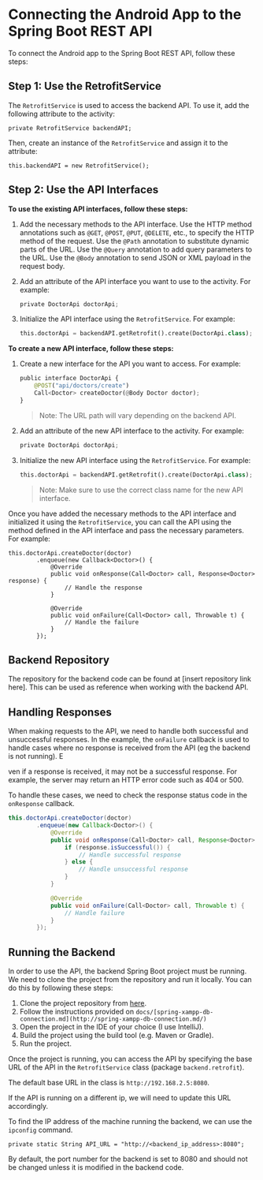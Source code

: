 # **Connecting the Android App to the Spring Boot REST API**

To connect the Android app to the Spring Boot REST API, follow these steps:

## Step 1: Use the RetrofitService

The `RetrofitService` is used to access the backend API. To use it, add the following attribute to the activity:

```
private RetrofitService backendAPI;
```

Then, create an instance of the `RetrofitService` and assign it to the attribute:

```
this.backendAPI = new RetrofitService();
```

## Step 2: Use the API Interfaces

**To use the existing API interfaces, follow these steps:**

1. Add the necessary methods to the API interface. Use the HTTP method annotations such as `@GET`, `@POST`, `@PUT`, `@DELETE`, etc., to specify the HTTP method of the request. Use the `@Path` annotation to substitute dynamic parts of the URL. Use the `@Query` annotation to add query parameters to the URL. Use the `@Body` annotation to send JSON or XML payload in the request body.
2. Add an attribute of the API interface you want to use to the activity. For example:

    ```python
    private DoctorApi doctorApi;
    ```

3. Initialize the API interface using the `RetrofitService`. For example:

    ```python
    this.doctorApi = backendAPI.getRetrofit().create(DoctorApi.class);
    ```


**To create a new API interface, follow these steps:**

1. Create a new interface for the API you want to access. For example:

    ```python
    public interface DoctorApi { 
    	@POST("api/doctors/create") 
    	Call<Doctor> createDoctor(@Body Doctor doctor);
    }
    ```

   > Note: The URL path will vary depending on the backend API.
>
2. Add an attribute of the new API interface to the activity. For example:

    ```python
    private DoctorApi doctorApi;
    ```

3. Initialize the new API interface using the `RetrofitService`. For example:

    ```python
    this.doctorApi = backendAPI.getRetrofit().create(DoctorApi.class);
    ```

   > Note: Make sure to use the correct class name for the new API interface.
>

Once you have added the necessary methods to the API interface and initialized it using the `RetrofitService`, you can call the API using the method defined in the API interface and pass the necessary parameters. For example:

```
this.doctorApi.createDoctor(doctor)
        .enqueue(new Callback<Doctor>() {
            @Override
            public void onResponse(Call<Doctor> call, Response<Doctor> response) {
                // Handle the response
            }

            @Override
            public void onFailure(Call<Doctor> call, Throwable t) {
                // Handle the failure
            }
        });
```

## Backend Repository

The repository for the backend code can be found at [insert repository link here]. This can be used as reference when working with the backend API.

## Handling Responses

When making requests to the API, we need to handle both successful and unsuccessful responses. In the example, the `onFailure` callback is used to handle cases where no response is received from the API (eg the backend is not running). E

ven if a response is received, it may not be a successful response. For example, the server may return an HTTP error code such as 404 or 500.

To handle these cases, we need to check the response status code in the `onResponse` callback.

```java
this.doctorApi.createDoctor(doctor)
        .enqueue(new Callback<Doctor>() {
            @Override
            public void onResponse(Call<Doctor> call, Response<Doctor> response) {
                if (response.isSuccessful()) {
                    // Handle successful response
                } else {
                    // Handle unsuccessful response
                }
            }

            @Override
            public void onFailure(Call<Doctor> call, Throwable t) {
                // Handle failure
            }
        });
```

## Running the Backend

In order to use the API, the backend Spring Boot project must be running. We need to clone the project from the repository and run it locally. You can do this by following these steps:

1. Clone the project repository from [here](https://github.com/Android-Development-UoM/PhysioAssistant-BackEnd).
2. Follow the instructions provided on `docs/[spring-xampp-db-connection.md](http://spring-xampp-db-connection.md/)`
3. Open the project in the IDE of your choice (I use IntelliJ).
4. Build the project using the build tool (e.g. Maven or Gradle).
5. Run the project.

Once the project is running, you can access the API by specifying the base URL of the API in the `RetrofitService` class (package `backend.retrofit`).

The default base URL in the class is `http://192.168.2.5:8080`.

If the API is running on a different ip, we will need to update this URL accordingly.

To find the IP address of the machine running the backend, we can use the `ipconfig` command.

```
private static String API_URL = "http://<backend_ip_address>:8080";
```

By default, the port number for the backend is set to 8080 and should not be changed unless it is modified in the backend code.